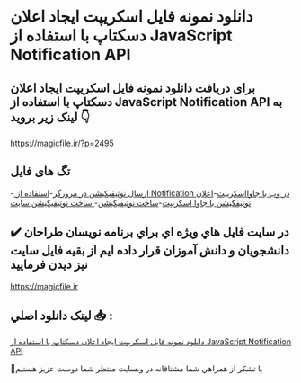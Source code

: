 # دانلود نمونه فایل اسکریپت ایجاد اعلان دسکتاپ با استفاده از JavaScript Notification API

## برای دریافت دانلود نمونه فایل اسکریپت ایجاد اعلان دسکتاپ با استفاده از JavaScript Notification API به لینک زیر بروید 👇

https://magicfile.ir/?p=2495

## تگ های فایل

-[ ارسال نوتیفیکیشن در مرورگر](https://magicfile.ir/product/javascript-notification-api/)-[استفاده از Notification در وب با جاوااسکریپت](https://magicfile.ir/product/javascript-notification-api/)-[اعلان نوتیفکیشن با جاوا اسکریپت](https://magicfile.ir/product/javascript-notification-api/)-[ساخت نوتیفیکیشن](https://magicfile.ir/product/javascript-notification-api/)-[ ساخت نوتیفیکیشن سایت](https://magicfile.ir/product/javascript-notification-api/)

## ✔️ در سايت فايل هاي ويژه اي براي برنامه نويسان طراحان دانشجويان و دانش آموزان قرار داده ايم از بقيه فايل سايت نيز ديدن فرماييد

https://magicfile.ir


## لينک دانلود اصلي 📥 :

[دانلود نمونه فایل اسکریپت ایجاد اعلان دسکتاپ با استفاده از JavaScript Notification API](https://magicfile.ir/product/javascript-notification-api/) 


🙏با تشکر از همراهي شما مشتاقانه در وبسایت منتظر شما دوست عزیز هستیم

